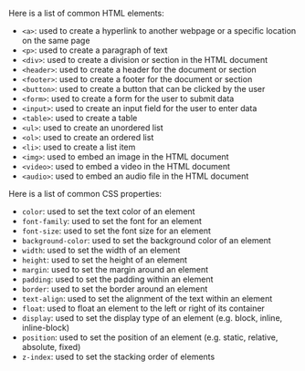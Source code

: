 Here is a list of common HTML elements:

- `<a>`: used to create a hyperlink to another webpage or a specific location on the same page
- `<p>`: used to create a paragraph of text
- `<div>`: used to create a division or section in the HTML document
- `<header>`: used to create a header for the document or section
- `<footer>`: used to create a footer for the document or section
- `<button>`: used to create a button that can be clicked by the user
- `<form>`: used to create a form for the user to submit data
- `<input>`: used to create an input field for the user to enter data
- `<table>`: used to create a table
- `<ul>`: used to create an unordered list
- `<ol>`: used to create an ordered list
- `<li>`: used to create a list item
- `<img>`: used to embed an image in the HTML document
- `<video>`: used to embed a video in the HTML document
- `<audio>`: used to embed an audio file in the HTML document

Here is a list of common CSS properties:

- `color`: used to set the text color of an element
- `font-family`: used to set the font for an element
- `font-size`: used to set the font size for an element
- `background-color`: used to set the background color of an element
- `width`: used to set the width of an element
- `height`: used to set the height of an element
- `margin`: used to set the margin around an element
- `padding`: used to set the padding within an element
- `border`: used to set the border around an element
- `text-align`: used to set the alignment of the text within an element
- `float`: used to float an element to the left or right of its container
- `display`: used to set the display type of an element (e.g. block, inline, inline-block)
- `position`: used to set the position of an element (e.g. static, relative, absolute, fixed)
- `z-index`: used to set the stacking order of elements

